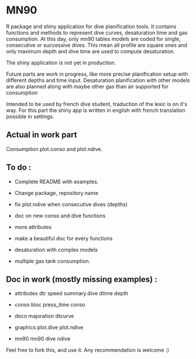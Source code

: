 # MN90

R package and shiny application for dive planification tools. It contains functions and methods to represent dive curves, desaturation time and gas consumption. At this day, only mn90 tables models are coded for single, consecutive or successive dives. This mean all profile are square ones and only maximum depth and dive time are used to compute desaturation.

The shiny application is not yet in production.

Future parts are work in progress, like more precise planification setup with different depths and time input. Desaturation planification with other models are also planned along with maybe other gas than air supported for consumption

Intended to be used by french dive student, traduction of the lexic is on it's way. For this part the shiny app is written in english with french translation possible in settings.

<!--
## Installation

This package can be installed with the devtools package or by cloning this repository.

## Usage

### Planning a single dive

Apart from default/advanced settings, a dive can be resumed by it's maximum depth and duration. For example, here is the default dive for this pacakge, a maximum depth at 20 meters for 40 minutes. Note here that despite going underwater at an altitude of -20, we use positive numeric values.

dive(20,40)

### Planning a second dive

A second dive depends heavily on the first one as the desaturation is not perfect and residual azote will impact the second saturation. 
-->


## Actual in work part

Consumption plot.conso and plot.ndive.

## To do : 

- Complete README with examples.
- Change package, repository name

- fix plot.ndive when consecutive dives (depths)
- doc on new conso and dive functions
- more attributes
- make a beautiful doc for every functions
- desaturation with complex models
- multiple gas tank consumption.

## Doc in work (mostly missing examples) :

- attributes
dtr
speed
summary.dive
dtime
depth

- conso
bloc
press_time
conso

- deco
majoration
dtcurve

- graphics
plot.dive
plot.ndive

- mn90
mn90
dive
ndive

Feel free to fork this, and use it. Any recommendation is welcome :) 
